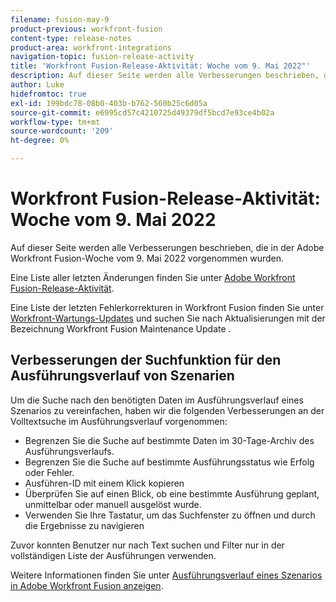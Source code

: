 ```yaml
---
filename: fusion-may-9
product-previous: workfront-fusion
content-type: release-notes
product-area: workfront-integrations
navigation-topic: fusion-release-activity
title: 'Workfront Fusion-Release-Aktivität: Woche vom 9. Mai 2022"'
description: Auf dieser Seite werden alle Verbesserungen beschrieben, die in der Adobe Workfront Fusion-Woche vom 9. Mai 2022 vorgenommen wurden.
author: Luke
hidefromtoc: true
exl-id: 199bdc78-08b0-403b-b762-560b25c6d05a
source-git-commit: e6995cd57c4210725d49379df5bcd7e93ce4b02a
workflow-type: tm+mt
source-wordcount: '209'
ht-degree: 0%

---
```


# Workfront Fusion-Release-Aktivität: Woche vom 9. Mai 2022

Auf dieser Seite werden alle Verbesserungen beschrieben, die in der Adobe Workfront Fusion-Woche vom 9. Mai 2022 vorgenommen wurden.

Eine Liste aller letzten Änderungen finden Sie unter [Adobe Workfront Fusion-Release-Aktivität](../../../product-announcements/product-releases/fusion-release-activity/fusion-release-activity.md).

Eine Liste der letzten Fehlerkorrekturen in Workfront Fusion finden Sie unter [Workfront-Wartungs-Updates](https://experienceleague.adobe.com/docs/workfront-known-issues/releases/current-updates.html) und suchen Sie nach Aktualisierungen mit der Bezeichnung Workfront Fusion Maintenance Update .


## Verbesserungen der Suchfunktion für den Ausführungsverlauf von Szenarien

Um die Suche nach den benötigten Daten im Ausführungsverlauf eines Szenarios zu vereinfachen, haben wir die folgenden Verbesserungen an der Volltextsuche im Ausführungsverlauf vorgenommen:

* Begrenzen Sie die Suche auf bestimmte Daten im 30-Tage-Archiv des Ausführungsverlaufs.
* Begrenzen Sie die Suche auf bestimmte Ausführungsstatus wie Erfolg oder Fehler.
* Ausführen-ID mit einem Klick kopieren
* Überprüfen Sie auf einen Blick, ob eine bestimmte Ausführung geplant, unmittelbar oder manuell ausgelöst wurde.
* Verwenden Sie Ihre Tastatur, um das Suchfenster zu öffnen und durch die Ergebnisse zu navigieren

Zuvor konnten Benutzer nur nach Text suchen und Filter nur in der vollständigen Liste der Ausführungen verwenden.

Weitere Informationen finden Sie unter [Ausführungsverlauf eines Szenarios in Adobe Workfront Fusion anzeigen](../../../workfront-fusion/scenarios/view-scenario-execution-history.md).
